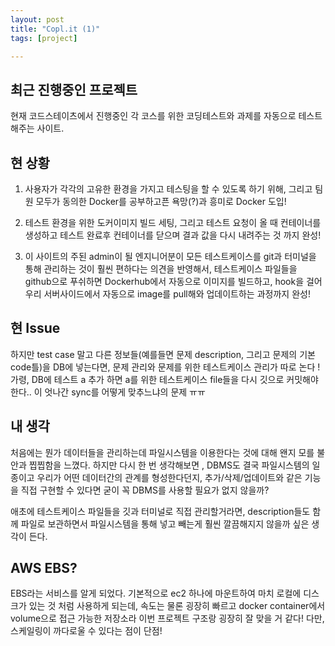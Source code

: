 ```yaml
---
layout: post
title: "Copl.it (1)"
tags: [project]

---
```


## 최근 진행중인 프로젝트
현재 코드스테이츠에서 진행중인 각 코스를 위한 코딩테스트와 과제를 자동으로 테스트 해주는 사이트.

## 현 상황
1. 사용자가 각각의 고유한 환경을 가지고 테스팅을 할 수 있도록 하기 위해, 그리고 팀원 모두가 동의한 Docker를 공부하고픈 욕망(?)과 흥미로 Docker 도입!

2. 테스트 환경을 위한 도커이미지 빌드 세팅, 그리고 테스트 요청이 올 때 컨테이너를 생성하고 테스트 완료후 컨테이너를 닫으며 결과 값을 다시 내려주는 것 까지 완성!

3. 이 사이트의 주된 admin이 될 엔지니어분이 모든 테스트케이스를 git과 터미널을 통해 관리하는 것이 훨씬 편하다는 의견을 반영해서, 테스트케이스 파일들을 github으로 푸쉬하면 Dockerhub에서 자동으로 이미지를 빌드하고, hook을 걸어 우리 서버사이드에서 자동으로 image를 pull해와 업데이트하는 과정까지 완성!

## 현 Issue
하지만 test case 말고 다른 정보들(예를들면  문제 description, 그리고 문제의 기본 code틀)을 DB에 넣는다면, 문제 관리와 문제를 위한 테스트케이스 관리가 따로 논다 !
가령, DB에 테스트 a 추가 하면 a를 위한 테스트케이스 file들을 다시 깃으로 커밋해야한다.. 이 엇나간 sync를 어떻게 맞추느냐의 문제 ㅠㅠ

## 내 생각
처음에는 뭔가 데이터들을 관리하는데 파일시스템을 이용한다는 것에 대해 왠지 모를 불안과 찝찝함을 느꼈다. 하지만 다시 한 번 생각해보면 , DBMS도 결국 파일시스템의 일종이고 우리가 어떤 데이터간의 관계를 형성한다던지, 추가/삭제/업데이트와 같은 기능을 직접 구현할 수 있다면 굳이 꼭 DBMS를 사용할 필요가 없지 않을까?

애초에 테스트케이스 파일들을 깃과 터미널로 직접 관리할거라면, description들도 함께 파일로 보관하면서 파일시스템을 통해 넣고 빼는게 훨씬 깔끔해지지 않을까 싶은 생각이 든다.

## AWS EBS?
EBS라는 서비스를 알게 되었다. 기본적으로 ec2 하나에 마운트하여 마치 로컬에 디스크가 있는 것 처럼 사용하게 되는데, 속도는 물론 굉장히 빠르고 docker container에서 volume으로 접근 가능한 저장소라 이번 프로젝트 구조랑 굉장히 잘 맞을 거 같다!
다만, 스케일링이 까다로울 수 있다는 점이 단점!


